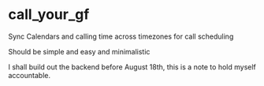 # call_your_gf


Sync Calendars and calling time across timezones for call scheduling

Should be simple and easy and minimalistic

I shall build out the backend before August 18th, this is a note to hold myself accountable.
